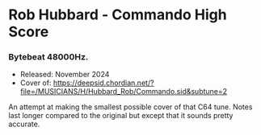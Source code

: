 # Rob Hubbard - Commando High Score

### **Bytebeat 48000Hz.**

- Released: November 2024
- Cover of: https://deepsid.chordian.net/?file=/MUSICIANS/H/Hubbard_Rob/Commando.sid&subtune=2

An attempt at making the smallest possible cover of that C64 tune. Notes last longer compared to the original but except that it sounds pretty accurate.
